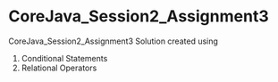 # CoreJava_Session2_Assignment3
CoreJava_Session2_Assignment3 Solution created using
1. Conditional Statements
2. Relational Operators
